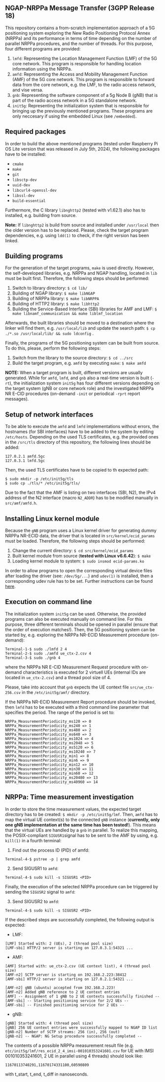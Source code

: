 ## NGAP-NRPPa Message Transfer (3GPP Release 18)
This repository contains a from-scratch implementation approach of a 5G positioning system exploring the New Radio Positioning Protocol Annex (NRPPa) and its performance in terms of time depending on the number of parallel NRPPa procedures, and the number of threads.
For this purpose, four different programs are provided:
1. ```lmfd```: Representing the Location Management Function (LMF) of the 5G core network. This program is responsible for handling location information using the NRPPa.
2. ```amfd```: Representing the Access and Mobility Management Function (AMF) of the 5G core network. This program is responsible to forward data from the core network, e.g. the LMF, to the radio access network, and vise versa.
3. ```gnb```: Representing the software component of a 5g Node B (gNB) that is part of the radio access network in a 5G standalone network.
4. ```init5g```: Representing the initialization system that is responsible for bringing up the previously mentioned programs. These programs are only neccesary if using the embedded Linux (see ```/embedded```).

## Required packages
In order to build the above mentioned programs (tested under Raspberry Pi OS Lite version that was released in July 5th, 2024), the following packages have to be installed:
- ```cmake```
- ```make```
- ```git```
- ```libsctp-dev```
- ```uuid-dev```
- ```libcurl4-openssl-dev```
- ```libssl-dev```
- ```build-essential```


Furthermore, the C library ```libnghttp2``` (tested with v1.62.1) also has to installed, e.g. building from source.

**Note:** If ```libnghttp2``` is build from source and installed under ```/usr/local``` then the older version has to be replaced. Please, check the target program dependencies, e.g. using ```ldd(1)``` to check, if the right version has been linked.

## Building programs
For the generation of the target programs, ```make``` is used directly. However, the self-developed libraries, e.g. NRPPa and NGAP handling, located in ```lib``` must be built first. Therefore, the following steps should be performed:
1. Switch to library directory: ```$ cd lib/```
2. Building of NGAP library: ```$ make libNGAP```
3. Building of NRPPa library: ```$ make libNRPPA```
4. Building of HTTP2 library: ```$ make libhttp2```
5. Building the Service-Based Interface (SBI) libraries for AMF and LMF: ```$ make libnamf_communication && make liblmf_location```

Afterwards, the built libraries should be moved to a destination where the linker will find them, e.g. ```/usr/local/lib``` and update the search path: ```$ cp ./*.so /usr/local/lib/ && sudo ldconfig``` .

Finally, the programs of the 5G positioning system can be built from source. To do this, please, perform the following steps:
1. Switch from the library to the source directory: ```$ cd ../src```
2. Build the target program, e.g. ```amfd``` by executing ```make```: ```$ make amfd```

**NOTE:** When a target program is built, different versions are usually generated. While for ```amfd```, ```lmfd```, and ```gnb``` also a real-time version is built (```-rt```), the initialization system ```init5g``` has four different versions depending on the target system (gNB or core network role) and the investigated NRPPa NR E-CID procedures (on-demand ```-init``` or periodical ```-rprt``` report messages).

## Setup of network interfaces
To be able to execute the ```amfd``` and ```lmfd``` implementations without errors, the hostnames (for SBI interfaces) have to be added to the system by editing ```/etc/hosts```. Depending on the used TLS certificates, e.g. the provided ones in the ```/src/tls``` directory of this repository, the following lines should be added:
```
127.0.2.1 amfd.5gc
127.0.3.1 lmfd.5gc
```
Then, the used TLS certificates have to be copied to th expected path:
```
$ sudo mkdir -p /etc/init5g/tls
$ sudo cp ./tls/* /etc/init5g/tls/
```
Due to the fact that the AMF is listing on two interfaces (SBI, N2), the IPv4 address of the N2 interface (macro ```N2_ADDR```) has to be modified manually in ```src/amf/amfd.h```.

## Installing Linux kernel module
Because the ```gNB``` program uses a Linux kernel driver for generating dummy NRPPa NR-ECID data, the driver that is located in ```src/kernel/ecid_params``` must be loaded. Therefore, the following steps should be performed:
1. Change the current directory: ```$ cd src/kernel/ecid_params```
2. Built kernel module from source (**tested with Linux v6.6.42**): ```$ make```
3. Loading kernel module to system: ```$ sudo insmod ecid-params.ko```

In order to allow programs to open the corresponding virtual device files after loading the driver (see: ```/dev/5g/...```) and ```udev(1)``` is installed, then a corresponding udev rule has to be set. Further instructions can be found [here](https://gitlab.uni-rostock.de/ed2328/5g-positioning-from-scratch-nrppa-over-ngap/-/blob/main/src/kernel/ecid_params/README.md).

## Execution on command line
The initialization system ```init5g``` can be used. Otherwise, the provided programs can also be executed manually on command line. For this purpose, three different terminals should be opened in parallel (ensure that the order of execution matches!). Then, the 5G positioning system can be started by, e.g. exploring the NRPPa NR-ECID Measurement procedure (on-demand):
```
Terminal-1-$ sudo ./lmfd 2 4
Terminal-2-$ sudo ./amfd ue_ctx-2.csv 4
Terminal-3-$ sudo ./gnb 4
``` 
where the NRPPa NR E-CID Measurement Request procedure with on-demand characteristics is executed for 2 virtuell UEs (internal IDs are located in ```ue_ctx-2.csv```) and a thread pool size of 4.

Please, take into account that ```gnb``` expects the UE context file ```src/ue_ctx-256.csv``` in the ```/etc/init5g/amf/``` directory.

If the NRPPa NR-ECID Measurement Report procedure should be invoked, then ```lmfd``` has to be executed with a third command line parameter that specifies the period. The range of the period is set to:
```
NRPPa_MeasurementPeriodicity_ms120 => 0
NRPPa_MeasurementPeriodicity_ms240 => 1
NRPPa_MeasurementPeriodicity_ms480 => 2
NRPPa_MeasurementPeriodicity_ms640 => 3
NRPPa_MeasurementPeriodicity_ms1024 => 4
NRPPa_MeasurementPeriodicity_ms2048 => 5
NRPPa_MeasurementPeriodicity_ms5120 => 6
NRPPa_MeasurementPeriodicity_ms10240 => 7
NRPPa_MeasurementPeriodicity_min1 => 8
NRPPa_MeasurementPeriodicity_min6 => 9
NRPPa_MeasurementPeriodicity_min12 => 10
NRPPa_MeasurementPeriodicity_min30 => 11
NRPPa_MeasurementPeriodicity_min60 => 12
NRPPa_MeasurementPeriodicity_ms20480 => 13
NRPPa_MeasurementPeriodicity_ms40960 => 14
```

## NRPPa: Time measurement investigation
In order to store the time measurement values, the expected target directory has to be created:
```$ mkdir -p /etc/init5g/lmf```. Then, ```amfd``` has to map the virtual UE context(s) to the connected ```gNB``` instance (**currently, only one gNB implementation at the same time has been tested!**). This means that the virtual UEs are handled by a ```gnb``` in parallel. To realize this mapping, the POSIX-compliant ```SIGUSR1```signal has to be sent to the AMF by using, e.g. ```kill(1)``` in a fourth terminal:
1. Find out the process ID (PID) of amfd:
```
Terminal-4-$ pstree -p | grep amfd
```
2. Send SIGUSR1 to ```amfd```: 
```
Terminal-4-$ sudo kill -s SIGUSR1 <PID> 

```
Finally, the execution of the selected NRPPa procedure can be triggered by sending the ```SIGUSR2``` signal to ```amfd```:

3. Send SIGUSR2 to ```amfd```: 
```
Terminal-4-$ sudo kill -s SIGUSR2 <PID> 

```
If the described steps are successfully completed, the following output is expected:
- LMF:
```
[LMF] Started with: 2 (UEs), 2 (thread pool size)
[LMF-sbi] HTTP/2 server is starting on 127.0.3.1:54321 ...
```
- AMF:
```
[AMF] Started with: ue_ctx-2.csv (UE context list), 4 (thread pool size)
[AMF-n2] SCTP server is starting on 192.168.2.223:38412
[AMF-sbi] HTTP/2 server is starting on 127.0.2.1:54321 ...

[AMF-n2] gNB (ubuntu) accepted from 192.168.2.223!
[AMF-n2] Added gNB reference to 2 UE context entries
[AMF] -- Assignment of 1 gNB to 2 UE contexts successfully finished --
[AMF-sbi] -- Starting positioning service for 2/2 UEs --
[AMF-sbi] -- Finished positioning service for 2 UEs --
```

- gNB:
```
[gNB] Started with: 4 (thread pool size)
[gNB] 256 UE context entries were successfully mapped to NGAP ID list
[gNB-n2] Number of SCTP streams: 256 (in), 256 (out)
[gNB-n2] -- NGAP: NG Setup procedure successfully completed --
```

The contents of a possible NRPPa measurement result file (e.g. ```etc/init5g/lmf/res_ecid_2_4_imsi-001010353241601.csv``` for UE with IMSI 001010353241601, 2 UE in parallel using 4 threads) should look like:
```
11670113740291,11670174331100,60590809
```
with t_start, t_end, t_diff in nanoseconds.